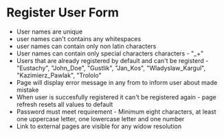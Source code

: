 # Register User Form

- User names are unique
- user names can't contains any whitespaces
- user names can contain only non latin characters  
- User names can contain only special characters characters - "_+"  
- Users that are already registered by default and can't be registerd  - "Eustachy", "John_Doe", "Gustlik", "Jan_Kos", "Wladyslaw_Kargul", "Kazimierz_Pawlak", "Trololo"  
- Page will display error message in any from to inform user about made mistake  
- When user is succesfully registered it can't be registered again - page refresh resets all values to default
- Password must meet requirement - Minimum eight characters, at least one uppercase letter, one lowercase letter and one number  
- Link to external pages are visible for any widow resolution
